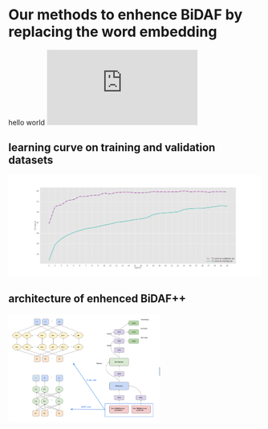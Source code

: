 # Our methods to enhence BiDAF by replacing the word embedding
hello world
![](http://latex.codecogs.com/gif.latex?%5C%5Ba_%7Bij%7D%20%5C%2C%3D%5C%2C%20w_1%20*%20h_i%20&plus;%20w_2%20*%20h_j%20&plus;w_3%20*%20%28h_i%20%5Codot%20h_j%29%5C%5D)
## learning curve on training and validation datasets
![Screenshot](photo.png)

## architecture of enhenced BiDAF++
<img src="./Arch.png" width = "60%" height = "60%" alt="图片名称" align=center/>
